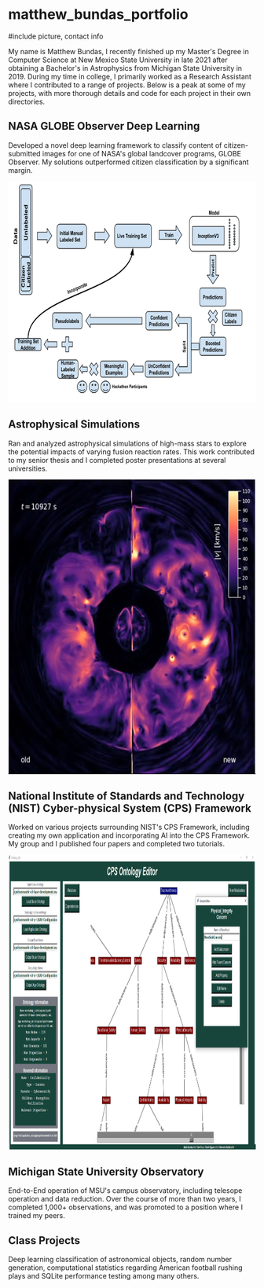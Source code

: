 # matthew_bundas_portfolio

#include picture, contact info


My name is Matthew Bundas, I recently finished up my Master's Degree in Computer Science at New Mexico State University in late 2021 after obtaining a Bachelor's in Astrophysics from Michigan State University in 2019. During my time in college, I primarily worked as a Research Assistant where I contributed to a range of projects. Below is a peak at some of my projects, with more thorough details and code for each project in their own directories.




## NASA GLOBE Observer Deep Learning
Developed a novel deep learning framework to classify content of citizen-submitted images for one of NASA's global landcover programs, GLOBE Observer. My solutions outperformed citizen classification by a significant margin.

<p align="center">
<img src="https://github.com/bundasma/matthew_bundas_portfolio/blob/main/NASA_GLOBE_Observer_Research/README_images/SSAL_framework.png?raw=true" width="600" height="450">
</p>


## Astrophysical Simulations
Ran and analyzed astrophysical simulations of high-mass stars to explore the potential impacts of varying fusion reaction rates. This work contributed to my senior thesis and I completed poster presentations at several universities. 

<p align="center">
<img src="https://github.com/bundasma/matthew_bundas_portfolio/blob/main/Astrophysical_Sim_Research/README_images/sim_screenshot.PNG?raw=true" width="600" height="600">
</p>


## National Institute of Standards and Technology (NIST) Cyber-physical System (CPS) Framework
Worked on various projects surrounding NIST's CPS Framework, including creating my own application and incorporating AI into the CPS Framework. My group and I published four papers and completed two tutorials.

<p align="center">
<img src="https://github.com/bundasma/matthew_bundas_portfolio/blob/main/NIST_CPS_Framework_Research/README_images/ontology_editor.png?raw=true" width="1000" height="600">
</p>


## Michigan State University Observatory
End-to-End operation of MSU's campus observatory, including telesope operation and data reduction. Over the course of more than two years, I completed 1,000+ observations, and was promoted to a position where I trained my peers.




## Class Projects
Deep learning classification of astronomical objects, random number generation, computational statistics regarding American football rushing plays and SQLite performance testing among many others. 
